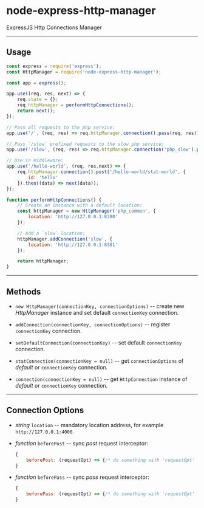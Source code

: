 # node-express-http-manager

ExpressJS Http Connections Manager

---
## Usage

```js
const express = require('express');
const HttpManager = require('node-express-http-manager');

const app = express();

app.use((req, res, next) => {
    req.state = {};
    req.httpManager = performHttpConnections();
    return next();
});

// Pass all requests to the php service:
app.use('/', (req, res) => req.httpManager.connection().pass(req, res));

// Pass `/slow` prefixed requests to the slow php service:
app.use('/slow', (req, res) => req.httpManager.connection('php_slow').pass(req, res));

// Use in middleware:
app.use('/hello-world', (req, res,next) => {
    req.httpManager.connection().post('/hello-world/stat-world', {
        id: 'hello'
    }).then((data) => next(data));
});

function performHttpConnections() {
    // Create an instance with a default location:
    const httpManager = new HttpManager('php_common', {
        location: 'http://127.0.0.1:8380'
    });

    // Add a `slow` location:
    httpManager.addConnection('slow', {
        location: 'http://127.0.0.1:8381'
    });

    return httpManager;
}

```

---
## Methods

*   `new HttpManager(connectionKey, connectionOptions)` -- create new _HttpManager_ instance and set default `connectionKey` connection.

*   `addConnection(connectionKey, connectionOptions)` -- register `connectionKey` connection.

*   `setDefaultConnection(connectionKey)` -- set default `connectionKey` connection.

*   `statConnection(connectionKey = null)` -- get `connectionOptions` of _default_ or `connectionKey` connection.

*   `connection(connectionKey = null)` -- get `HttpConnection` instance of _default_ or `connectionKey` connection.

---
## Connection Options

*   _string_ `location` -- mandatory location address, for example `http://127.0.0.1:4000`.

*   _function_ `beforePost` -- sync _post_ request interceptor:
    ```js
    {
        beforePost: (requestOpt) => {/* do something with 'requestOpt' */}
    }
    ```

*   _function_ `beforePass` -- sync _pass_ request interceptor:
    ```js
    {
        beforePass: (requestOpt) => {/* do something with 'requestOpt' */}
    }
    ```
